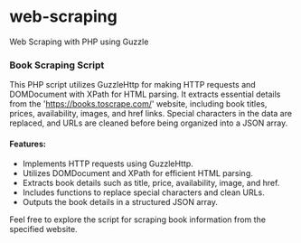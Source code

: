 # web-scraping

Web Scraping with PHP using Guzzle

### Book Scraping Script

This PHP script utilizes GuzzleHttp for making HTTP requests and DOMDocument with XPath for HTML parsing. It extracts essential details from the 'https://books.toscrape.com/' website, including book titles, prices, availability, images, and href links. Special characters in the data are replaced, and URLs are cleaned before being organized into a JSON array.

#### Features:

- Implements HTTP requests using GuzzleHttp.
- Utilizes DOMDocument and XPath for efficient HTML parsing.
- Extracts book details such as title, price, availability, image, and href.
- Includes functions to replace special characters and clean URLs.
- Outputs the book details in a structured JSON array.

Feel free to explore the script for scraping book information from the specified website.
